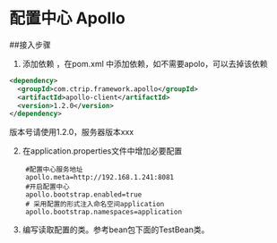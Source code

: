 <!--

    Licensed to the Apache Software Foundation (ASF) under one
    or more contributor license agreements.  See the NOTICE file
    distributed with this work for additional information
    regarding copyright ownership.  The ASF licenses this file
    to you under the Apache License, Version 2.0 (the
    "License"); you may not use this file except in compliance
    with the License.  You may obtain a copy of the License at

        http://www.apache.org/licenses/LICENSE-2.0

    Unless required by applicable law or agreed to in writing,
    software distributed under the License is distributed on an
    "AS IS" BASIS, WITHOUT WARRANTIES OR CONDITIONS OF ANY
    KIND, either express or implied.  See the License for the
    specific language governing permissions and limitations
    under the License.

-->

# 配置中心 Apollo

##接入步骤
1. 添加依赖 ，在pom.xml 中添加依赖，如不需要apolo，可以去掉该依赖

```xml
<dependency>
  <groupId>com.ctrip.framework.apollo</groupId>
  <artifactId>apollo-client</artifactId>
  <version>1.2.0</version>
</dependency>
```

版本号请使用1.2.0，服务器版本xxx

2. 在application.properties文件中增加必要配置

```properties
    #配置中心服务地址
    apollo.meta=http://192.168.1.241:8081
    #开启配置中心
    apollo.bootstrap.enabled=true
    # 采用配置的形式注入命名空间application
    apollo.bootstrap.namespaces=application
```

3. 编写读取配置的类。参考bean包下面的TestBean类。
